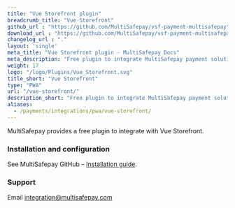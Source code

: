 ```yaml
---
title: "Vue Storefront plugin"
breadcrumb_title: "Vue Storefront"
github_url : "https://github.com/MultiSafepay/vsf-payment-multisafepay"
download_url : "https://github.com/MultiSafepay/vsf-payment-multisafepay"
changelog_url : "."
layout: 'single'
meta_title: "Vue Storefront plugin - MultiSafepay Docs"		
meta_description: "Free plugin to integrate MultiSafepay payment solutions into your Vue Storefront application."
weight: 17
logo: "/logo/Plugins/Vue_Storefront.svg"
title_short: "Vue Storefront"
type: "PWA"
url: "/vue-storefront/"
description_short: "Free plugin to integrate MultiSafepay payment solutions into your Vue Storefront application."
aliases:
  - /payments/integrations/pwa/vue-storefront/
---
```


MultiSafepay provides a free plugin to integrate with Vue Storefront.

### Installation and configuration

See MultiSafepay GitHub – [Installation guide](https://github.com/MultiSafepay/vsf-payment-multisafepay).

### Support

Email <integration@multisafepay.com> 